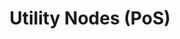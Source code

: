 ---
title: "Utility Nodes (PoS)"
metaTitle: "How-To for uPlexa Utility Nodes"
metaDescription: "Details info and guides how to install and use uPlexa Utility Nodes"
---